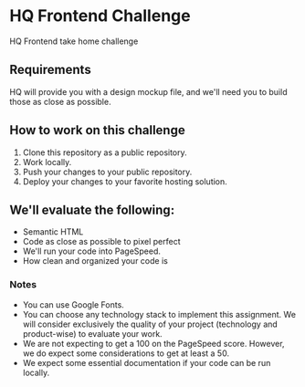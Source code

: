 # HQ Frontend Challenge

HQ Frontend take home challenge

## Requirements

HQ will provide you with a design mockup file, and we'll need you to build those as close as possible.

## How to work on this challenge

1.  Clone this repository as a public repository.
2.  Work locally.
3.  Push your changes to your public repository.
4.  Deploy your changes to your favorite hosting solution.

## We'll evaluate the following:

- Semantic HTML
- Code as close as possible to pixel perfect
- We'll run your code into PageSpeed.
- How clean and organized your code is

### Notes

- You can use Google Fonts.
- You can choose any technology stack to implement this assignment. We will consider exclusively the quality of your project (technology and product-wise) to evaluate your work.
- We are not expecting to get a 100 on the PageSpeed score. However, we do expect some considerations to get at least a 50.
- We expect some essential documentation if your code can be run locally.
